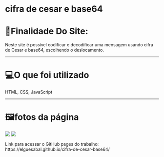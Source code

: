 # cifra de cesar e base64

<h1>🧭Finalidade Do Site:</h1>
Neste site é possível codificar e decodificar uma mensagem usando cifra de Cesar e base64, escolhendo o deslocamento.

<hr>

<h1>💻O que foi utilizado</h1>
HTML, CSS, JavaScript
  
<hr>

<h1>🖼fotos da página</h1>

<img src="https://user-images.githubusercontent.com/113626409/200368481-a2e78920-f763-4d2d-b018-f00141103d1e.png"/>
<img src="https://user-images.githubusercontent.com/113626409/200368627-b3b063d4-c157-46cb-8fa5-dab0a653384b.png"/>


<p>Link para acessar o GitHub pages do trabalho: https://elguesabal.github.io/cifra-de-cesar-base64/</p>
